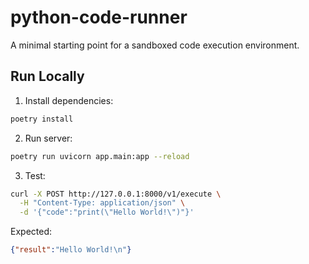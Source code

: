 # python-code-runner

A minimal starting point for a sandboxed code execution environment.

## Run Locally

1. Install dependencies:
```bash
poetry install
```
2.	Run server:
```bash
poetry run uvicorn app.main:app --reload
```
3.	Test:
```bash
curl -X POST http://127.0.0.1:8000/v1/execute \
  -H "Content-Type: application/json" \
  -d '{"code":"print(\"Hello World!\")"}'
```
Expected:
```json
{"result":"Hello World!\n"}
```
